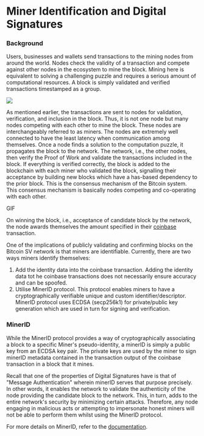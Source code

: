 # Miner Identification and Digital Signatures

### Background

Users, businesses and wallets send transactions to the mining nodes from around the world. Nodes check the validity of a transaction and compete against other nodes in the ecosystem to mine the block. Mining here is equivalent to solving a challenging puzzle and requires a serious amount of computational resources. A block is simply validated and verified transactions timestamped as a group.

![](https://bitcoinsv.academy/storage/photos/4318/Chapter%204%20Lesson%206%20Image%20001.jpg)

As mentioned earlier, the transactions are sent to nodes for validation, verification, and inclusion in the block. Thus, it is not one node but many nodes competing with each other to mine the block. These nodes are interchangeably referred to as miners. The nodes are extremely well connected to have the least latency when communication among themselves. Once a node finds a solution to the computation puzzle, it propagates the block to the network. The network, i.e., the other nodes, then verify the Proof of Work and validate the transactions included in the block. If everything is verified correctly, the block is added to the blockchain with each miner who validated the block, signalling their acceptance by building new blocks which have a has-based dependency to the prior block. This is the consensus mechanism of the Bitcoin system. This consensus mechanism is basically nodes competing and co-operating with each other.

GIF

On winning the block, i.e., acceptance of candidate block by the network, the node awards themselves the amount specified in their [coinbase](https://wiki.bitcoinsv.io/index.php/Coinbase) transaction.

One of the implications of publicly validating and confirming blocks on the Bitcoin SV network is that miners are identifiable. Currently, there are two ways miners identify themselves:

1. Add the identity data into the coinbase transaction. Adding the identity data tot he coinbase transactions does not necessarily ensure accuracy and can be spoofed.
2. Utilise MinerID protocol. This protocol enables miners to have a cryptographically verifiable unique and custom identifier/descriptor. MinerID protocol uses ECDSA (secp256k1) for private/public key generation which are used in turn for signing and verification.

### MinerID

While the MinerID protocol provides a way of cryptographically associating a block to a specific Miner's pseudo-identity, a minerID is simply a public key from an ECDSA key pair. The private keys are used by the miner to sign minerID metadata contained in the transaction output of the coinbase transaction in a block that it mines.

Recall that one of the properties of Digital Signatures have is that of "Message Authentication" wherein minerID serves that purpose precisely. In other words, it enables the network to validate the authenticity of the node providing the candidate block to the network. This, in turn, adds to the entire network's security by minimizing certain attacks. Therefore, any node engaging in malicious acts or attempting to impersonate honest miners will not be able to perform them whilst using the MinerID protocol.

For more details on MinerID, refer to the [documentation](https://github.com/bitcoin-sv-specs/brfc-minerid).

